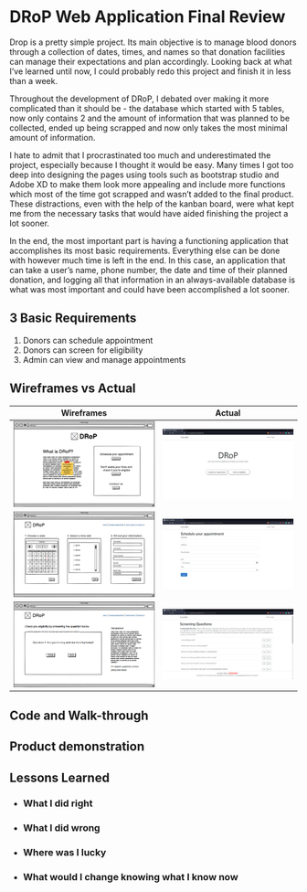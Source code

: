 
<h1>DRoP Web Application Final Review</h1>

Drop is a pretty simple project. Its main objective is to manage blood donors through a collection of dates, times, and names so that donation facilities can manage their expectations and plan accordingly. Looking back at what I’ve learned until now, I could probably redo this project and finish it in less than a week.

Throughout the development of DRoP, I debated over making it more complicated than it should be - the database which started with 5 tables, now only contains 2 and the amount of information that was planned to be collected, ended up being scrapped and now only takes the most minimal amount of information. 

I hate to admit that I procrastinated too much and underestimated the project, especially because I thought it would be easy. Many times I got too deep into designing the pages using tools such as bootstrap studio and Adobe XD to make them look more appealing and include more functions which most of the time got scrapped and wasn’t added to the final product. These distractions, even with the help of the kanban board, were what kept me from the necessary tasks that would have aided finishing the project a lot sooner. 

In the end, the most important part is having a functioning application that accomplishes its most basic requirements. Everything else can be done with however much time is left in the end. In this case, an application that can take a user’s name, phone number, the date and time of their planned donation, and logging all that information in an always-available database is what was most important and could have been accomplished a lot sooner.

## 3 Basic Requirements 
<ol>
  <li>Donors can schedule appointment</li>
  <li>Donors can screen for eligibility</li>
  <li>Admin can view and manage appointments</li>
</ol>

## Wireframes vs Actual

| Wireframes | Actual |
| ---------- | ------ |
| <img src="https://github.com/hgotia/DRoP/blob/main/Wireframe/WebPageHome.png" width="400"> | <img src="https://github.com/hgotia/DRoP/blob/main/Requirements/DropHomePage.png" width="400">
| <img src="https://github.com/hgotia/DRoP/blob/main/Wireframe/WebPageScheduler.png" width="400"> | <img src="https://github.com/hgotia/DRoP/blob/main/Requirements/DropScheduler.png" width="400">
| <img src="https://github.com/hgotia/DRoP/blob/main/Wireframe/WebPageScreener.png" width="400"> | <img src="https://github.com/hgotia/DRoP/blob/main/Requirements/DropScreener.png" width="400">

## Code and Walk-through

## Product demonstration

## Lessons Learned
- ### What I did right
- ### What I did wrong
- ### Where was I lucky
- ### What would I change knowing what I know now
